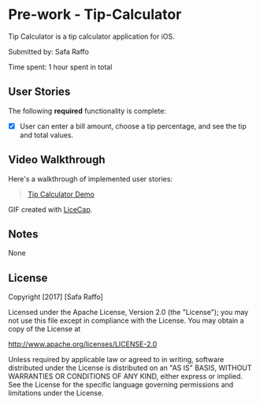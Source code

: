 # Pre-work - Tip-Calculator

Tip Calculator is a tip calculator application for iOS.

Submitted by: Safa Raffo

Time spent: 1 hour spent in total

## User Stories

The following **required** functionality is complete:

* [X] User can enter a bill amount, choose a tip percentage, and see the tip and total values.

## Video Walkthrough

Here's a walkthrough of implemented user stories:

<blockquote class="imgur-embed-pub" lang="en" data-id="a/BGPYU"><a href="//imgur.com/BGPYU">Tip Calculator Demo</a></blockquote><script async src="//s.imgur.com/min/embed.js" charset="utf-8"></script>

GIF created with [LiceCap](http://www.cockos.com/licecap/).

## Notes

None

## License

Copyright [2017] [Safa Raffo]

Licensed under the Apache License, Version 2.0 (the "License");
you may not use this file except in compliance with the License.
You may obtain a copy of the License at

http://www.apache.org/licenses/LICENSE-2.0

Unless required by applicable law or agreed to in writing, software
distributed under the License is distributed on an "AS IS" BASIS,
WITHOUT WARRANTIES OR CONDITIONS OF ANY KIND, either express or implied.
See the License for the specific language governing permissions and
limitations under the License.
